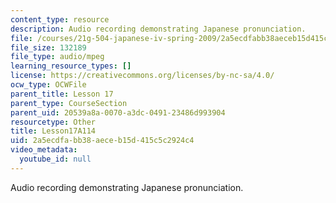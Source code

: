 ```yaml
---
content_type: resource
description: Audio recording demonstrating Japanese pronunciation.
file: /courses/21g-504-japanese-iv-spring-2009/2a5ecdfabb38aeceb15d415c5c2924c4_Lesson17A114.mp3
file_size: 132189
file_type: audio/mpeg
learning_resource_types: []
license: https://creativecommons.org/licenses/by-nc-sa/4.0/
ocw_type: OCWFile
parent_title: Lesson 17
parent_type: CourseSection
parent_uid: 20539a8a-0070-a3dc-0491-23486d993904
resourcetype: Other
title: Lesson17A114
uid: 2a5ecdfa-bb38-aece-b15d-415c5c2924c4
video_metadata:
  youtube_id: null
---
```

Audio recording demonstrating Japanese pronunciation.
